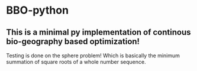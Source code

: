 # BBO-python

## This is a minimal py implementation of continous bio-geography based optimization!

Testing is done on the sphere problem!
Which is basically the minimum summation of square roots of a whole number sequence.